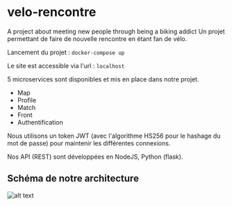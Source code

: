 # velo-rencontre
A project about meeting new people through being a biking addict 
Un projet permettant de faire de nouvelle rencontre en étant fan de vélo.

Lancement du projet :
`docker-compose up`  


 Le site est accessible via l'url : 
 `localhost`
 
 
5 microservices sont disponibles et mis en place dans notre projet. 
- Map 
- Profile
- Match
- Front
- Authentification

Nous utilisons un token JWT (avec l'algorithme HS256 pour le hashage du mot de passe) pour maintenir les différentes connexions.

Nos API (REST) sont développées en NodeJS, Python (flask).

## Schéma de notre architecture

![alt text][logo]

[logo]: https://i.gyazo.com/3ee10c6c4c4b20475cea4f314f87d0d9.png "Architecture"
